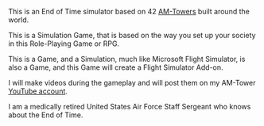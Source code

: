 This is an End of Time simulator based on 42 [AM-Towers](https://am-tower.com/) built around the world. 

This is a Simulation Game, that is based on the way you set up your society in this Role-Playing Game or RPG.

This is a Game, and a Simulation, much like Microsoft Flight Simulator, is also a Game, and this Game will create a Flight Simulator Add-on. 

I will make videos during the gameplay and will post them on my AM-Tower [YouTube account](https://www.youtube.com/@AM-Tower).

I am a medically retired United States Air Force Staff Sergeant who knows about the End of Time.
